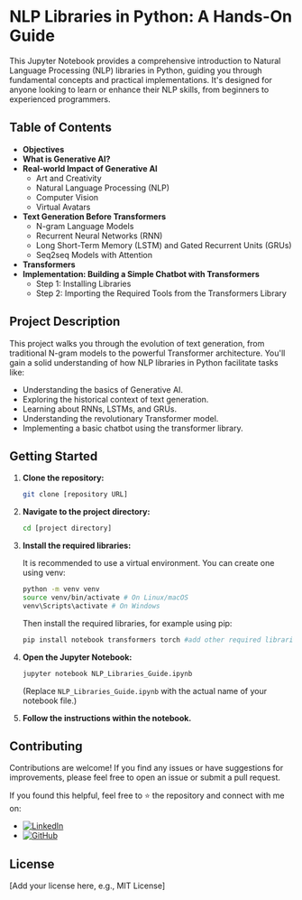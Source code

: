 # NLP Libraries in Python: A Hands-On Guide

This Jupyter Notebook provides a comprehensive introduction to Natural Language Processing (NLP) libraries in Python, guiding you through fundamental concepts and practical implementations. It's designed for anyone looking to learn or enhance their NLP skills, from beginners to experienced programmers.

## Table of Contents

* **Objectives**
* **What is Generative AI?**
* **Real-world Impact of Generative AI**
    * Art and Creativity
    * Natural Language Processing (NLP)
    * Computer Vision
    * Virtual Avatars
* **Text Generation Before Transformers**
    * N-gram Language Models
    * Recurrent Neural Networks (RNN)
    * Long Short-Term Memory (LSTM) and Gated Recurrent Units (GRUs)
    * Seq2seq Models with Attention
* **Transformers**
* **Implementation: Building a Simple Chatbot with Transformers**
    * Step 1: Installing Libraries
    * Step 2: Importing the Required Tools from the Transformers Library

## Project Description

This project walks you through the evolution of text generation, from traditional N-gram models to the powerful Transformer architecture. You'll gain a solid understanding of how NLP libraries in Python facilitate tasks like:

* Understanding the basics of Generative AI.
* Exploring the historical context of text generation.
* Learning about RNNs, LSTMs, and GRUs.
* Understanding the revolutionary Transformer model.
* Implementing a basic chatbot using the transformer library.

## Getting Started

1.  **Clone the repository:**

    ```bash
    git clone [repository URL]
    ```

2.  **Navigate to the project directory:**

    ```bash
    cd [project directory]
    ```

3.  **Install the required libraries:**

    It is recommended to use a virtual environment. You can create one using venv:

    ```bash
    python -m venv venv
    source venv/bin/activate # On Linux/macOS
    venv\Scripts\activate # On Windows
    ```

    Then install the required libraries, for example using pip:

    ```bash
    pip install notebook transformers torch #add other required libraries.
    ```

4.  **Open the Jupyter Notebook:**

    ```bash
    jupyter notebook NLP_Libraries_Guide.ipynb
    ```

    (Replace `NLP_Libraries_Guide.ipynb` with the actual name of your notebook file.)

5.  **Follow the instructions within the notebook.**

## Contributing

Contributions are welcome! If you find any issues or have suggestions for improvements, please feel free to open an issue or submit a pull request.

If you found this helpful, feel free to ⭐ the repository and connect with me on:
- [![LinkedIn](https://img.shields.io/badge/LinkedIn-Profile-blue?logo=linkedin)](https://www.linkedin.com/in/faizan-saleem-siddiqui-4411bb247/)  
- [![GitHub](https://img.shields.io/badge/GitHub-Repository-black?logo=github)](https://github.com/FaizanSSDQ/NLP-and-LLMs-With-Python.git)  


## License

[Add your license here, e.g., MIT License]
